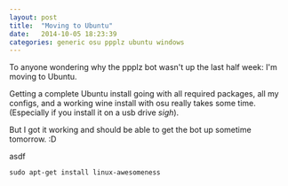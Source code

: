 ```yaml
---
layout: post
title:  "Moving to Ubuntu"
date:   2014-10-05 18:23:39
categories: generic osu ppplz ubuntu windows
---
```


To anyone wondering why the ppplz bot wasn't up the last half week: I'm moving to Ubuntu.

Getting a complete Ubuntu install going with all required packages, all my configs, and a working wine install with osu really takes some time. (Especially if you install it on a usb drive *sigh*).

But I got it working and should be able to get the bot up sometime tomorrow. :D


asdf

```
sudo apt-get install linux-awesomeness
```